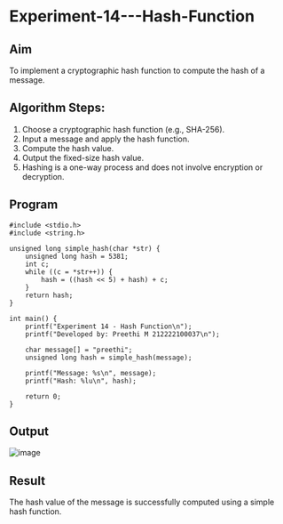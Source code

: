 # Experiment-14---Hash-Function
## Aim
To implement a cryptographic hash function to compute the hash of a message.

## Algorithm Steps:

1) Choose a cryptographic hash function (e.g., SHA-256).
2) Input a message and apply the hash function.
3) Compute the hash value.
4) Output the fixed-size hash value.
5) Hashing is a one-way process and does not involve encryption or decryption.

## Program
```
#include <stdio.h>
#include <string.h>

unsigned long simple_hash(char *str) {
    unsigned long hash = 5381;
    int c;
    while ((c = *str++)) {
        hash = ((hash << 5) + hash) + c;
    }
    return hash;
}

int main() {
    printf("Experiment 14 - Hash Function\n");
    printf("Developed by: Preethi M 212222100037\n");

    char message[] = "preethi";
    unsigned long hash = simple_hash(message);

    printf("Message: %s\n", message);
    printf("Hash: %lu\n", hash);

    return 0;
}

```
## Output
![image](https://github.com/user-attachments/assets/74d8c3b9-0a17-4004-b807-850f3decd6c4)

## Result
The hash value of the message is successfully computed using a simple hash function.
